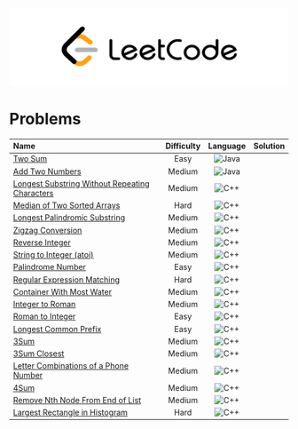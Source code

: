 <div align="center">
  <img src="/.resources/leetcode_logo.png"/>
</div>

# Problems
|Name|Difficulty|Language|Solution|
|:---|:---:|:---:|:---:|
|[Two Sum](https://leetcode.com/problems/two-sum/)|Easy|![Java](https://img.shields.io/badge/Java-D14836.svg?&style=for-the-badge&logo=Java&logoColor=white)|
|[Add Two Numbers](https://leetcode.com/problems/add-two-numbers/)|Medium|![Java](https://img.shields.io/badge/Java-D14836.svg?&style=for-the-badge&logo=Java&logoColor=white)|
|[Longest Substring Without Repeating Characters](https://leetcode.com/problems/longest-substring-without-repeating-characters/)|Medium|![C++](https://img.shields.io/badge/C++-3178C6.svg?&style=for-the-badge&logo=Cplusplus&logoColor=white)|
|[Median of Two Sorted Arrays](https://leetcode.com/problems/median-of-two-sorted-arrays/)|Hard|![C++](https://img.shields.io/badge/C++-3178C6.svg?&style=for-the-badge&logo=Cplusplus&logoColor=white)|
|[Longest Palindromic Substring](https://leetcode.com/problems/longest-palindromic-substring/)|Medium|![C++](https://img.shields.io/badge/C++-3178C6.svg?&style=for-the-badge&logo=Cplusplus&logoColor=white)|
|[Zigzag Conversion](https://leetcode.com/problems/zigzag-conversion/)|Medium|![C++](https://img.shields.io/badge/C++-3178C6.svg?&style=for-the-badge&logo=Cplusplus&logoColor=white)|
|[Reverse Integer](https://leetcode.com/problems/reverse-integer/)|Medium|![C++](https://img.shields.io/badge/C++-3178C6.svg?&style=for-the-badge&logo=Cplusplus&logoColor=white)|
|[String to Integer (atoi)](https://leetcode.com/problems/string-to-integer-atoi/)|Medium|![C++](https://img.shields.io/badge/C++-3178C6.svg?&style=for-the-badge&logo=Cplusplus&logoColor=white)|
|[Palindrome Number](https://leetcode.com/problems/palindrome-number/)|Easy|![C++](https://img.shields.io/badge/C++-3178C6.svg?&style=for-the-badge&logo=Cplusplus&logoColor=white)|
|[Regular Expression Matching](https://leetcode.com/problems/regular-expression-matching/)|Hard|![C++](https://img.shields.io/badge/C++-3178C6.svg?&style=for-the-badge&logo=Cplusplus&logoColor=white)|
|[Container With Most Water](https://leetcode.com/problems/container-with-most-water/)|Medium|![C++](https://img.shields.io/badge/C++-3178C6.svg?&style=for-the-badge&logo=Cplusplus&logoColor=white)|
|[Integer to Roman](https://leetcode.com/problems/integer-to-roman/)|Medium|![C++](https://img.shields.io/badge/C++-3178C6.svg?&style=for-the-badge&logo=Cplusplus&logoColor=white)|
|[Roman to Integer](https://leetcode.com/problems/roman-to-integer/)|Easy|![C++](https://img.shields.io/badge/C++-3178C6.svg?&style=for-the-badge&logo=Cplusplus&logoColor=white)|
|[Longest Common Prefix](https://leetcode.com/problems/longest-common-prefix/)|Easy|![C++](https://img.shields.io/badge/C++-3178C6.svg?&style=for-the-badge&logo=Cplusplus&logoColor=white)|
|[3Sum](https://leetcode.com/problems/3sum/)|Medium|![C++](https://img.shields.io/badge/C++-3178C6.svg?&style=for-the-badge&logo=Cplusplus&logoColor=white)|
|[3Sum Closest](https://leetcode.com/problems/3sum-closest/)|Medium|![C++](https://img.shields.io/badge/C++-3178C6.svg?&style=for-the-badge&logo=Cplusplus&logoColor=white)|
|[Letter Combinations of a Phone Number](https://leetcode.com/problems/letter-combinations-of-a-phone-number/)|Medium|![C++](https://img.shields.io/badge/C++-3178C6.svg?&style=for-the-badge&logo=Cplusplus&logoColor=white)|
|[4Sum](https://leetcode.com/problems/4sum/)|Medium|![C++](https://img.shields.io/badge/C++-3178C6.svg?&style=for-the-badge&logo=Cplusplus&logoColor=white)|
|[Remove Nth Node From End of List](https://leetcode.com/problems/remove-nth-node-from-end-of-list/)|Medium|![C++](https://img.shields.io/badge/C++-3178C6.svg?&style=for-the-badge&logo=Cplusplus&logoColor=white)|
|[Largest Rectangle in Histogram](https://leetcode.com/problems/largest-rectangle-in-histogram/)|Hard|![C++](https://img.shields.io/badge/C++-3178C6.svg?&style=for-the-badge&logo=Cplusplus&logoColor=white)|
